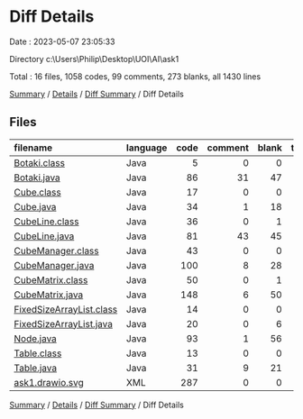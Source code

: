 # Diff Details

Date : 2023-05-07 23:05:33

Directory c:\\Users\\Philip\\Desktop\\UOI\\AI\\ask1

Total : 16 files,  1058 codes, 99 comments, 273 blanks, all 1430 lines

[Summary](results.md) / [Details](details.md) / [Diff Summary](diff.md) / Diff Details

## Files
| filename | language | code | comment | blank | total |
| :--- | :--- | ---: | ---: | ---: | ---: |
| [Botaki.class](/Botaki.class) | Java | 5 | 0 | 0 | 5 |
| [Botaki.java](/Botaki.java) | Java | 86 | 31 | 47 | 164 |
| [Cube.class](/Cube.class) | Java | 17 | 0 | 0 | 17 |
| [Cube.java](/Cube.java) | Java | 34 | 1 | 18 | 53 |
| [CubeLine.class](/CubeLine.class) | Java | 36 | 0 | 1 | 37 |
| [CubeLine.java](/CubeLine.java) | Java | 81 | 43 | 45 | 169 |
| [CubeManager.class](/CubeManager.class) | Java | 43 | 0 | 0 | 43 |
| [CubeManager.java](/CubeManager.java) | Java | 100 | 8 | 28 | 136 |
| [CubeMatrix.class](/CubeMatrix.class) | Java | 50 | 0 | 1 | 51 |
| [CubeMatrix.java](/CubeMatrix.java) | Java | 148 | 6 | 50 | 204 |
| [FixedSizeArrayList.class](/FixedSizeArrayList.class) | Java | 14 | 0 | 0 | 14 |
| [FixedSizeArrayList.java](/FixedSizeArrayList.java) | Java | 20 | 0 | 6 | 26 |
| [Node.java](/Node.java) | Java | 93 | 1 | 56 | 150 |
| [Table.class](/Table.class) | Java | 13 | 0 | 0 | 13 |
| [Table.java](/Table.java) | Java | 31 | 9 | 21 | 61 |
| [ask1.drawio.svg](/ask1.drawio.svg) | XML | 287 | 0 | 0 | 287 |

[Summary](results.md) / [Details](details.md) / [Diff Summary](diff.md) / Diff Details